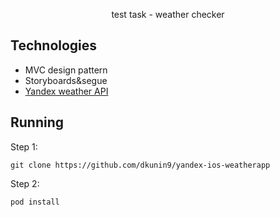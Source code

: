 <p align="center">  
test task - weather checker
</p>


## Technologies

* MVC design pattern
* Storyboards&segue
* [Yandex weather API](https://yandex.ru/dev/weather/doc/dg/concepts/about-docpage/)


## Running

Step 1:
```
git clone https://github.com/dkunin9/yandex-ios-weatherapp
```

Step 2: 
```
pod install
```
